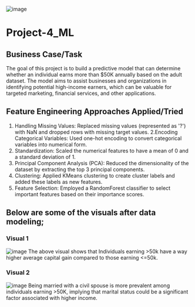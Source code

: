 ![image](https://github.com/Josey1/Project-4_ML/assets/14218202/89ede0fd-76e7-4fa4-9d18-cd7b8c18fd28)

# Project-4_ML
## Business Case/Task
The goal of this project is to build a predictive model that can determine whether an individual earns more than $50K annually based on the adult dataset. The model aims to assist businesses and organizations in identifying potential high-income earners, which can be valuable for targeted marketing, financial services, and other applications.
## Feature Engineering Approaches Applied/Tried
1. Handling Missing Values: Replaced missing values (represented as '?') with NaN and dropped rows with missing target values.
2.Encoding Categorical Variables: Used one-hot encoding to convert categorical variables into numerical form.
3. Standardization: Scaled the numerical features to have a mean of 0 and a standard deviation of 1.
4. Principal Component Analysis (PCA): Reduced the dimensionality of the dataset by extracting the top 3 principal components.
5. Clustering: Applied KMeans clustering to create cluster labels and added these labels as new features.
6. Feature Selection: Employed a RandomForest classifier to select important features based on their importance scores.

## Below are some of the visuals after data modeling;
### Visual 1
![image](https://github.com/Josey1/Project-4_ML/assets/14218202/2f1633b9-c880-46ef-a5ef-15a15e8a5bf2)
The above visual shows that Individuals earning >50k have a way higher average capital gain compared to those earning <=50k.
### Visual 2
![image](https://github.com/Josey1/Project-4_ML/assets/14218202/f0e38569-b65c-4e1e-8b3f-25533e3b4921)
Being married with a civil spouse is more prevalent among individuals earning >50K, implying that marital status could be a significant factor associated with higher income.



